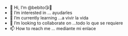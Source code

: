 - 👋 Hi, I’m @bebito😘🌹
- 👀 I’m interested in ... ayudarles 
- 🌱 I’m currently learning ...a vivir la vida 
- 💞️ I’m looking to collaborate on ...todo lo que se requiere 
- 📫 How to reach me ... mediante mi enlace 

<!---
9877cesar/9877cesar is a ✨ special ✨ repository because its `README.md` (this file) appears on your GitHub profile.
You can click the Preview link to take a look at your changes.
--->
